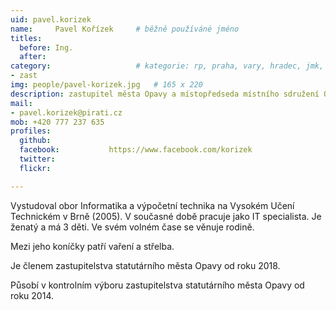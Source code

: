 ```yaml
---
uid: pavel.korizek
name:     Pavel Kořízek  	# běžně používáné jméno
titles:
  before: Ing.
  after:
category:                 	# kategorie: rp, praha, vary, hradec, jmk, senat
- zast
img: people/pavel-korizek.jpg   # 165 x 220
description: zastupitel města Opavy a místopředseda místního sdružení Opavské Slezsko     	# kratký popis, max 160 znaků
mail:
- pavel.korizek@pirati.cz
mob: +420 777 237 635		  
profiles:
  github:                 
  facebook: 		  https://www.facebook.com/korizek
  twitter: 		  
  flickr:

---
```


Vystudoval obor Informatika a výpočetní technika na Vysokém Učení Technickém v Brně (2005). V současné době pracuje jako IT specialista. Je ženatý a má 3 děti. Ve svém volném čase se věnuje rodině.

Mezi jeho koníčky patří vaření a střelba.

Je členem zastupitelstva statutárního města Opavy od roku 2018.

Působí v kontrolním výboru zastupitelstva statutárního města Opavy od roku 2014.
